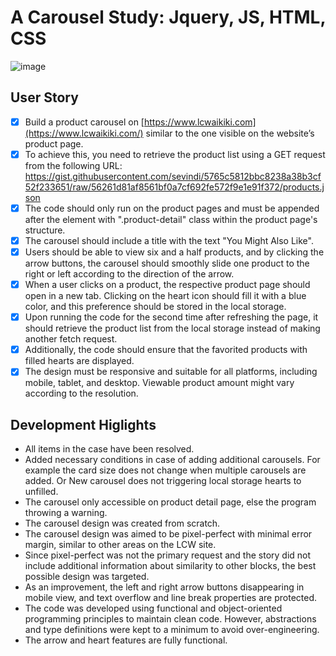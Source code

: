 # A Carousel Study: Jquery, JS, HTML, CSS

![image](https://github.com/user-attachments/assets/4b8c898f-5995-40a9-b456-e276269c97b2)

## User Story
- [x]  Build a product carousel on [https://www.lcwaikiki.com](https://www.lcwaikiki.com/) similar to the one visible on the website’s product page.
- [x]  To achieve this, you need to retrieve the product list using a GET request from the following URL: https://gist.githubusercontent.com/sevindi/5765c5812bbc8238a38b3cf52f233651/raw/56261d81af8561bf0a7cf692fe572f9e1e91f372/products.json
- [x]  The code should only run on the product pages and must be appended after the element with ".product-detail" class within the product page's structure.
- [x]  The carousel should include a title with the text "You Might Also Like".
- [x]  Users should be able to view six and a half products, and by clicking the arrow buttons, the carousel should smoothly slide one product to the right or left according to the direction of the arrow.
- [x]  When a user clicks on a product, the respective product page should open in a new tab. Clicking on the heart icon should fill it with a blue color, and this preference should be stored in the local storage.
- [x]  Upon running the code for the second time after refreshing the page, it should retrieve the product list from the local storage instead of making another fetch request.
- [x]  Additionally, the code should ensure that the favorited products with filled hearts are displayed.
- [x]  The design must be responsive and suitable for all platforms, including mobile, tablet, and desktop. Viewable product amount might vary according to the resolution.

## Development Higlights

*  All items in the case have been resolved.
*  Added necessary conditions in case of adding additional carousels. For example the card size does not change when multiple carousels are added. Or New carousel does not triggering local storage hearts to unfilled.
*  The carousel only accessible on product detail page, else the program throwing a warning.
*  The carousel design was created from scratch.
*  The carousel design was aimed to be pixel-perfect with minimal error margin, similar to other areas on the LCW site.
*  Since pixel-perfect was not the primary request and the story did not include additional information about similarity to other blocks, the best possible design was targeted.
*  As an improvement, the left and right arrow buttons disappearing in mobile view, and text overflow and line break properties are protected.
*  The code was developed using functional and object-oriented programming principles to maintain clean code. However, abstractions and type definitions were kept to a minimum to avoid over-engineering.
*  The arrow and heart features are fully functional.
